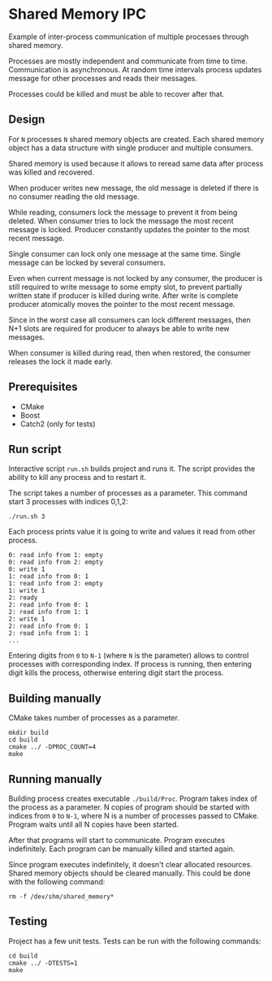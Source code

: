 Shared Memory IPC
=================

Example of inter-process communication of multiple processes through shared memory.

Processes are mostly independent and communicate from time to time.
Communication is asynchronous.
At random time intervals process updates message for other processes and reads their messages.

Processes could be killed and must be able to recover after that.

Design
------
For `N` processes `N` shared memory objects are created.
Each shared memory object has a data structure with single producer and multiple consumers.

Shared memory is used because it allows to reread same data after process was killed and recovered.

When producer writes new message, the old message is deleted if there is no consumer
reading the old message.

While reading, consumers lock the message to prevent it from being deleted.
When consumer tries to lock the message the most recent message is locked.
Producer constantly updates the pointer to the most recent message.

Single consumer can lock only one message at the same time.
Single message can be locked by several consumers.

Even when current message is not locked by any consumer, the producer is still required to
write message to some empty slot, to prevent partially written state if producer
is killed during write.
After write is complete producer atomically moves the pointer to the most recent message.

Since in the worst case all consumers can lock different messages,
then N+1 slots are required for producer to always be able to write new messages.

When consumer is killed during read, then when restored, the consumer releases the lock it made early.

Prerequisites
-------------

* CMake
* Boost
* Catch2 (only for tests)


Run script
----------

Interactive script `run.sh` builds project and runs it.
The script provides the ability to kill any process and to restart it.

The script takes a number of processes as a parameter.
This command start 3 processes with indices 0,1,2:

```
./run.sh 3
```
Each process prints value it is going to write and values it read from other process.

```
0: read info from 1: empty
0: read info from 2: empty
0: write 1
1: read info from 0: 1
1: read info from 2: empty
1: write 1
2: ready
2: read info from 0: 1
2: read info from 1: 1
2: write 1
2: read info from 0: 1
2: read info from 1: 1
...
```

Entering digits from `0` to `N-1` (where `N` is the parameter) allows to control processes with corresponding index.
If process is running, then entering digit kills the process, otherwise entering digit start the process.

Building manually
-----------------

CMake takes number of processes as a parameter.

```
mkdir build
cd build
cmake ../ -DPROC_COUNT=4
make
```

Running manually
-----------------

Building process creates executable `./build/Proc`.
Program takes index of the process as a parameter.
N copies of program should be started with indices from `0` to `N-1`, where N is a number of processes passed to CMake.
Program waits until all N copies have been started.

After that programs will start to communicate. Program executes indefinitely.
Each program can be manually killed and started again.

Since program executes indefinitely, it doesn't clear allocated resources.
Shared memory objects should be cleared manually.
This could be done with the following command:

```
rm -f /dev/shm/shared_memory*
```


Testing
-------

Project has a few unit tests. Tests can be run with the following commands:

```
cd build
cmake ../ -DTESTS=1
make
```
